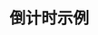 # 倒计时示例
<div id="countdown"></div>
<script>
    // 设置倒计时的结束时间为2025/06/23 00:00:00
    const endTime = new Date('2025-06-23 00:00:00').getTime();
    function updateCountdown() {
        const now = new Date().getTime();
        const distance = endTime - now;

        const days = Math.floor(distance / (1000 * 60 * 60 * 24));
        const hours = Math.floor((distance % (1000 * 60 * 60 * 24)) / (1000 * 60 * 60));
        const minutes = Math.floor((distance % (1000 * 60 * 60)) / (1000 * 60));
        const seconds = Math.floor((distance % (1000 * 60)) / 1000);

        const countdownElement = document.getElementById('countdown');
        if (distance > 0) {
            countdownElement.innerHTML = `距离2025/06/23还剩：${days} 天 ${hours} 小时 ${minutes} 分钟 ${seconds} 秒`;
        } else {
            countdownElement.innerHTML = '时间已到！';
        }
    }

    setInterval(updateCountdown, 1000);
    updateCountdown();
</script>
